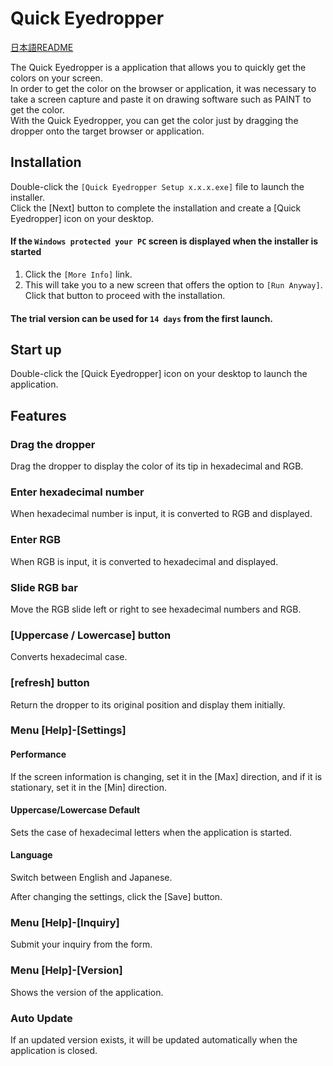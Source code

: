 # Quick Eyedropper

[日本語README](https://github.com/chatcreatif/readme/blob/main/quick_eyedropper/ja/README.md)

The Quick Eyedropper is a application that allows you to quickly get the colors on your screen.  
In order to get the color on the browser or application, it was necessary to take a screen capture and paste it on drawing software such as PAINT to get the color.  
With the Quick Eyedropper, you can get the color just by dragging the dropper onto the target browser or application.

## Installation

Double-click the `[Quick Eyedropper Setup x.x.x.exe]` file to launch the installer.  
Click the [Next] button to complete the installation and create a [Quick Eyedropper] icon on your desktop.

#### If the `Windows protected your PC` screen is displayed when the installer is started
1. Click the `[More Info]` link.
1. This will take you to a new screen that offers the option to `[Run Anyway]`.  Click that button to proceed with the installation.

#### The trial version can be used for `14 days` from the first launch.

## Start up

Double-click the [Quick Eyedropper] icon on your desktop to launch the application.

## Features

### Drag the dropper

Drag the dropper to display the color of its tip in hexadecimal and RGB.

### Enter hexadecimal number

When hexadecimal number is input, it is converted to RGB and displayed.

### Enter RGB

When RGB is input, it is converted to hexadecimal and displayed.

### Slide RGB bar

Move the RGB slide left or right to see hexadecimal numbers and RGB.

### [Uppercase / Lowercase] button

Converts hexadecimal case.

### [refresh] button

Return the dropper to its original position and display them initially.

### Menu [Help]-[Settings]

#### Performance

If the screen information is changing, set it in the [Max] direction, and if it is stationary, set it in the [Min] direction.

#### Uppercase/Lowercase Default

Sets the case of hexadecimal letters when the application is started.

#### Language

Switch between English and Japanese.

After changing the settings, click the [Save] button.

### Menu [Help]-[Inquiry]

Submit your inquiry from the form.

### Menu [Help]-[Version]

Shows the version of the application.

### Auto Update
If an updated version exists, it will be updated automatically when the application is closed.